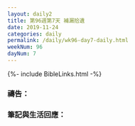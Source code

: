 ```yaml
---
layout: daily2
title: 第96週第7天 補漏拾遺
date: 2019-11-24
categories: daily
permalink: /daily/wk96-day7-daily.html
weekNum: 96
dayNum: 7
---
```


{%- include BibleLinks.html -%}

### 禱告：

### 筆記與生活回應：

